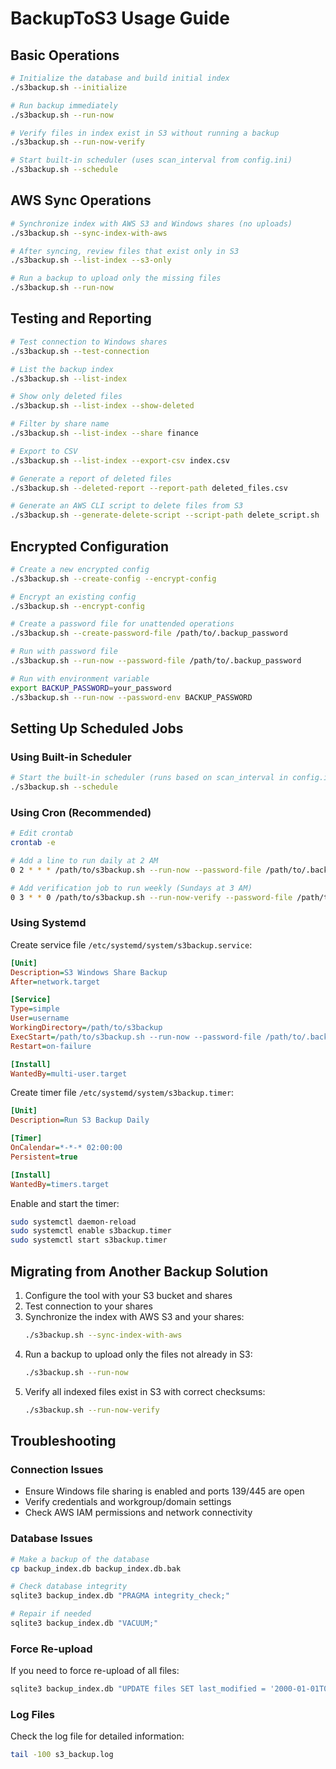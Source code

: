 # BackupToS3 Usage Guide



## Basic Operations

```bash
# Initialize the database and build initial index
./s3backup.sh --initialize

# Run backup immediately
./s3backup.sh --run-now

# Verify files in index exist in S3 without running a backup
./s3backup.sh --run-now-verify

# Start built-in scheduler (uses scan_interval from config.ini)
./s3backup.sh --schedule
```

## AWS Sync Operations

```bash
# Synchronize index with AWS S3 and Windows shares (no uploads)
./s3backup.sh --sync-index-with-aws

# After syncing, review files that exist only in S3 
./s3backup.sh --list-index --s3-only

# Run a backup to upload only the missing files
./s3backup.sh --run-now
```

## Testing and Reporting

```bash
# Test connection to Windows shares
./s3backup.sh --test-connection

# List the backup index
./s3backup.sh --list-index

# Show only deleted files
./s3backup.sh --list-index --show-deleted

# Filter by share name
./s3backup.sh --list-index --share finance

# Export to CSV
./s3backup.sh --list-index --export-csv index.csv

# Generate a report of deleted files
./s3backup.sh --deleted-report --report-path deleted_files.csv

# Generate an AWS CLI script to delete files from S3
./s3backup.sh --generate-delete-script --script-path delete_script.sh
```

## Encrypted Configuration

```bash
# Create a new encrypted config
./s3backup.sh --create-config --encrypt-config

# Encrypt an existing config
./s3backup.sh --encrypt-config

# Create a password file for unattended operations
./s3backup.sh --create-password-file /path/to/.backup_password

# Run with password file
./s3backup.sh --run-now --password-file /path/to/.backup_password

# Run with environment variable
export BACKUP_PASSWORD=your_password
./s3backup.sh --run-now --password-env BACKUP_PASSWORD
```

## Setting Up Scheduled Jobs

### Using Built-in Scheduler

```bash
# Start the built-in scheduler (runs based on scan_interval in config.ini)
./s3backup.sh --schedule
```

### Using Cron (Recommended)

```bash
# Edit crontab
crontab -e

# Add a line to run daily at 2 AM
0 2 * * * /path/to/s3backup.sh --run-now --password-file /path/to/.backup_password

# Add verification job to run weekly (Sundays at 3 AM)
0 3 * * 0 /path/to/s3backup.sh --run-now-verify --password-file /path/to/.backup_password
```

### Using Systemd

Create service file `/etc/systemd/system/s3backup.service`:

```ini
[Unit]
Description=S3 Windows Share Backup
After=network.target

[Service]
Type=simple
User=username
WorkingDirectory=/path/to/s3backup
ExecStart=/path/to/s3backup.sh --run-now --password-file /path/to/.backup_password
Restart=on-failure

[Install]
WantedBy=multi-user.target
```

Create timer file `/etc/systemd/system/s3backup.timer`:

```ini
[Unit]
Description=Run S3 Backup Daily

[Timer]
OnCalendar=*-*-* 02:00:00
Persistent=true

[Install]
WantedBy=timers.target
```

Enable and start the timer:

```bash
sudo systemctl daemon-reload
sudo systemctl enable s3backup.timer
sudo systemctl start s3backup.timer
```

## Migrating from Another Backup Solution

1. Configure the tool with your S3 bucket and shares
2. Test connection to your shares
3. Synchronize the index with AWS S3 and your shares:
   ```bash
   ./s3backup.sh --sync-index-with-aws
   ```
4. Run a backup to upload only the files not already in S3:
   ```bash
   ./s3backup.sh --run-now
   ```
5. Verify all indexed files exist in S3 with correct checksums:
   ```bash
   ./s3backup.sh --run-now-verify
   ```

## Troubleshooting

### Connection Issues

- Ensure Windows file sharing is enabled and ports 139/445 are open
- Verify credentials and workgroup/domain settings
- Check AWS IAM permissions and network connectivity

### Database Issues

```bash
# Make a backup of the database
cp backup_index.db backup_index.db.bak

# Check database integrity
sqlite3 backup_index.db "PRAGMA integrity_check;"

# Repair if needed
sqlite3 backup_index.db "VACUUM;"
```

### Force Re-upload

If you need to force re-upload of all files:

```bash
sqlite3 backup_index.db "UPDATE files SET last_modified = '2000-01-01T00:00:00';"
```

### Log Files

Check the log file for detailed information:

```bash
tail -100 s3_backup.log
```
